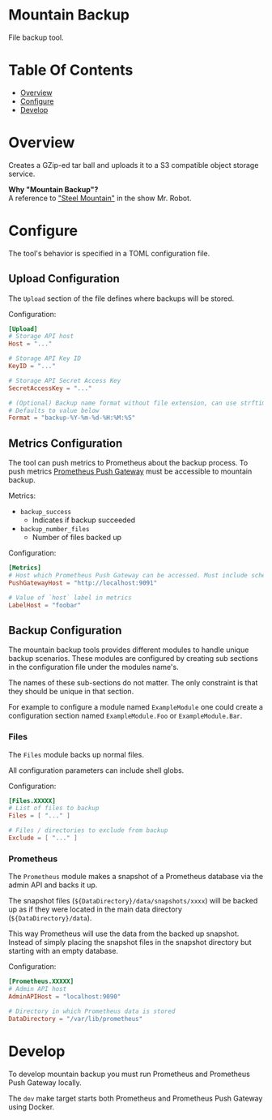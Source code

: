 # Mountain Backup
File backup tool.

# Table Of Contents
- [Overview](#overview)
- [Configure](#configure)
- [Develop](#develop)

# Overview
Creates a GZip-ed tar ball and uploads it to a S3 compatible object 
storage service.

**Why "Mountain Backup"?**  
A reference to 
["Steel Mountain"](https://mrrobot.fandom.com/wiki/Steel_Mountain) in the show
Mr. Robot.  

# Configure
The tool's behavior is specified in a TOML configuration file.  

## Upload Configuration
The `Upload` section of the file defines where backups will be stored.  

Configuration:

```toml
[Upload]
# Storage API host
Host = "..."

# Storage API Key ID
KeyID = "..."

# Storage API Secret Access Key
SecretAccessKey = "..."

# (Optional) Backup name format without file extension, can use strftime symbols
# Defaults to value below
Format = "backup-%Y-%m-%d-%H:%M:%S"
```

## Metrics Configuration
The tool can push metrics to Prometheus about the backup process. To push metrics 
[Prometheus Push Gateway](https://github.com/prometheus/pushgateway) must be accessible to mountain backup.

Metrics:

- `backup_success`
    - Indicates if backup succeeded
- `backup_number_files`
    - Number of files backed up

Configuration:

```toml
[Metrics]
# Host which Prometheus Push Gateway can be accessed. Must include scheme
PushGatewayHost = "http://localhost:9091"

# Value of `host` label in metrics
LabelHost = "foobar"
```

## Backup Configuration
The mountain backup tools provides different modules to handle unique 
backup scenarios. These modules are configured by creating sub sections in the 
configuration file under the modules name's.  

The names of these sub-sections do not matter. The only constraint is that they 
should be unique in that section.  

For example to configure a module named `ExampleModule` one could create a 
configuration section named `ExampleModule.Foo` or `ExampleModule.Bar`.

### Files
The `Files` module backs up normal files.  

All configuration parameters can include shell globs.

Configuration:

```toml
[Files.XXXXX]
# List of files to backup
Files = [ "..." ]

# Files / directories to exclude from backup
Exclude = [ "..." ]
```

### Prometheus
The `Prometheus` module makes a snapshot of a Prometheus database via the 
admin API and backs it up.  

The snapshot files (`${DataDirectory}/data/snapshots/xxxx`) will be backed up 
as if they were located in the main data directory (`${DataDirectory}/data`).

This way Prometheus will use the data from the backed up snapshot. Instead of 
simply placing the snapshot files in the snapshot directory but starting with 
an empty database.

Configuration:

```toml
[Prometheus.XXXXX]
# Admin API host
AdminAPIHost = "localhost:9090"

# Directory in which Prometheus data is stored
DataDirectory = "/var/lib/prometheus"
```

# Develop
To develop mountain backup you must run Prometheus and Prometheus Push Gateway locally.  

The `dev` make target starts both Prometheus and Prometheus Push Gateway using Docker.
